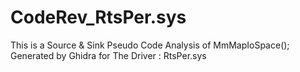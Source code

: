 # CodeRev_RtsPer.sys
This is a Source &amp; Sink Pseudo Code Analysis of MmMapIoSpace();  Generated by Ghidra for The Driver : RtsPer.sys
